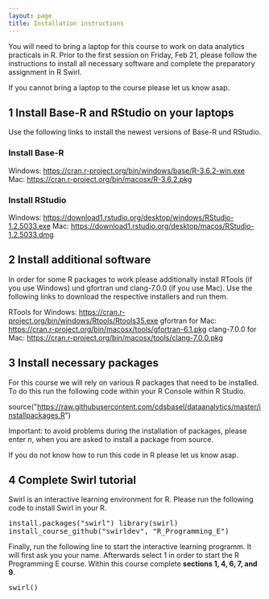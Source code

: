 ```yaml
---
layout: page
title: Installation instructions
---
```


You will need to bring a laptop for this course to work on data analytics practicals in R. Prior to the first session on Friday, Feb 21, please follow the instructions to install all necessary software and complete the preparatory assignment in R Swirl.

If you cannot bring a laptop to the course please let us know asap.

## 1 Install Base-R and RStudio on your laptops

Use the following links to install the newest versions of Base-R und RStudio.

### Install Base-R
Windows: https://cran.r-project.org/bin/windows/base/R-3.6.2-win.exe
Mac: https://cran.r-project.org/bin/macosx/R-3.6.2.pkg

### Install RStudio
Windows: https://download1.rstudio.org/desktop/windows/RStudio-1.2.5033.exe
Mac: https://download1.rstudio.org/desktop/macos/RStudio-1.2.5033.dmg

## 2 Install additional software

In order for some R packages to work please additionally install RTools (if you use Windows) und gfortran und clang-7.0.0 (if you use Mac). Use the following links to download the respective installers and run them.

RTools for Windows: https://cran.r-project.org/bin/windows/Rtools/Rtools35.exe
gfortran for Mac: https://cran.r-project.org/bin/macosx/tools/gfortran-6.1.pkg
clang-7.0.0 for Mac: https://cran.r-project.org/bin/macosx/tools/clang-7.0.0.pkg

## 3 Install necessary packages

For this course we will rely on various R packages that need to be installed. To do this run the following code within your R Console within R Studio.

source("https://raw.githubusercontent.com/cdsbasel/dataanalytics/master/installpackages.R")

Important: to avoid problems during the installation of packages, please enter *n*, when you are asked to install a package from source.

If you do not know how to run this code in R please let us know asap.

## 4 Complete Swirl tutorial

Swirl is an interactive learning environment for R. Please run the following code to install Swirl in your R.

<font style="font-family: 'Lucida Console', Monaco, monospace;">
install.packages("swirl")
library(swirl)
install_course_github("swirldev", "R_Programming_E")
</font>

Finally, run the following line to start the interactive learning programm. It will first ask you your name. Afterwards select 1 in order to start the R Programming E course. Within this course complete <b>sections 1, 4, 6, 7, and 9</b>.

<font style="font-family: 'Lucida Console', Monaco, monospace;">
swirl()
</font>
